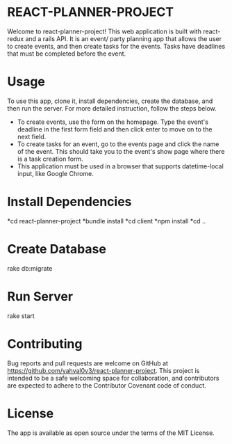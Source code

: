 # REACT-PLANNER-PROJECT
Welcome to react-planner-project! This web application is built with react-redux and a rails API. It is an event/ party planning app that allows the user to create events, and then create tasks for the events. Tasks have deadlines that must be completed before the event. 

# Usage
To use this app, clone it, install dependencies, create the database, and then run the server. For more detailed instruction, follow the steps below.  

* To create events, use the form on the homepage. Type the event's deadline in the first form field and then click enter to move on to the next field.
* To create tasks for an event, go to the events page and click the name of the event. This should take you to the event's show page where there is a task creation form.
* This application must be used in a browser that supports datetime-local input, like Google Chrome.

# Install Dependencies
*cd react-planner-project
*bundle install
*cd client
*npm install
*cd ..

# Create Database
rake db:migrate

# Run Server
rake start


# Contributing
Bug reports and pull requests are welcome on GitHub at https://github.com/yahyal0v3/react-planner-project. This project is intended to be a safe welcoming space for collaboration, and contributors are expected to adhere to the Contributor Covenant code of conduct.

# License
The app is available as open source under the terms of the MIT License.

